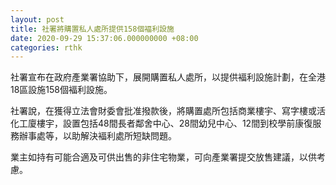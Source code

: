 ```yaml
---
layout: post
title: 社署將購置私人處所提供158個褔利設施
date: 2020-09-29 15:37:06.000000000 +08:00
categories: rthk
---
```


社署宣布在政府產業署協助下，展開購置私人處所，以提供褔利設施計劃，在全港18區設施158個褔利設施。

社署說，在獲得立法會財委會批准撥款後，將購置處所包括商業樓宇、寫字樓或活化工廈樓宇，設置包括48間長者鄰舍中心、28間幼兒中心、12間到校學前康復服務辦事處等，以助解決褔利處所短缺問題。

業主如持有可能合適及可供出售的非住宅物業，可向產業署提交放售建議，以供考慮。
